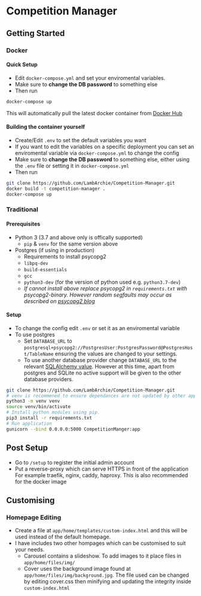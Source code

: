 # Competition Manager
## Getting Started
### Docker
#### Quick Setup
* Edit `docker-compose.yml` and set your enviromental variables.
* Make sure to **change the DB password** to something else
* Then run
```bash
docker-compose up
```
This will automatically pull the latest docker container from [Docker Hub](https://hub.docker.com/r/lambarchie/competition-manager)

#### Building the container yourself
* Create/Edit `.env` to set the default variables you want
* If you want to edit the variables on a specific deployment you can set an enviromental variable via `docker-compose.yml` to change the config
* Make sure to **change the DB password** to something else, either using the `.env` file or setting it in `docker-compose.yml`
* Then run
```bash
git clone https://github.com/LambArchie/Competition-Manager.git
docker build -t competition-manager .
docker-compose up
```

### Traditional
#### Prerequisites
* Python 3 (3.7 and above only is offically supported)
    * `pip` & `venv` for the same version above
* Postgres (if using in production)
    * Requirements to install psycopg2
    * `libpq-dev`
    * `build-essentials`
    * `gcc`
    * `python3-dev` (for the version of python used e.g. `python3.7-dev`)
    * *If cannot install above replace psycopg2 in `requirements.txt` with psycopg2-binary. However random segfaults may occur as described on [psycopg2 blog](http://initd.org/psycopg/articles/2018/02/08/psycopg-274-released/)*
#### Setup
* To change the config edit `.env` or set it as an enviromental variable
* To use postgres 
    * Set `DATABASE_URL` to `postgresql+psycopg2://PostgresUser:PostgresPassword@PostgresHost/TableName` ensuring the values are changed to your settings. 
    * To use another database provider change `DATABASE_URL` to the relevant [SQLAlchemy value](https://docs.sqlalchemy.org/en/13/dialects/). However at this time, apart from postgres and SQLite no active support will be given to the other database providers.
```bash
git clone https://github.com/LambArchie/Competition-Manager.git
# venv is recommened to ensure dependances are not updated by other applications
python3 -m venv venv
source venv/bin/activate
# Install python modules using pip.
pip3 install -r requirements.txt
# Run application
gunicorn --bind 0.0.0.0:5000 CompetitionManger:app
```

## Post Setup
* Go to `/setup` to register the initial admin account
* Put a reverse-proxy which can serve HTTPS in front of the application <br> For example traefik, nginx, caddy, haproxy. This is also recommended for the docker image

## Customising
### Homepage Editing
* Create a file at `app/home/templates/custom-index.html` and this will be used instead of the default homepage.
* I have includes two other hompages which can be customised to suit your needs.
    * Carousel contains a slideshow. To add images to it place files in `app/home/files/img/`
    * Cover uses the background image found at `app/home/files/img/background.jpg`. The file used can be changed by editing cover.css then minifying and updating the integrity inside `custom-index.html`